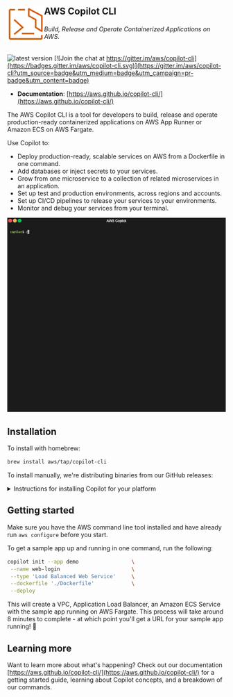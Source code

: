 ## <img align="left" alt="AWS Copilot CLI" src="../site/content/assets/images/copilot-logo-48-light.svg" width="85" /> AWS Copilot CLI

###### _Build, Release and Operate Containerized Applications on AWS._

![latest version](https://img.shields.io/github/v/release/aws/copilot-cli)
[![Join the chat at https://gitter.im/aws/copilot-cli](https://badges.gitter.im/aws/copilot-cli.svg)](https://gitter.im/aws/copilot-cli?utm_source=badge&utm_medium=badge&utm_campaign=pr-badge&utm_content=badge)

- **Documentation**: [https://aws.github.io/copilot-cli/](https://aws.github.io/copilot-cli/)

The AWS Copilot CLI is a tool for developers to build, release and operate production-ready containerized applications
on AWS App Runner or Amazon ECS on AWS Fargate.

Use Copilot to:

- Deploy production-ready, scalable services on AWS from a Dockerfile in one command.
- Add databases or inject secrets to your services.
- Grow from one microservice to a collection of related microservices in an application.
- Set up test and production environments, across regions and accounts.
- Set up CI/CD pipelines to release your services to your environments.
- Monitor and debug your services from your terminal.

<p align="center">
    <img alt="init" src="../site/content/assets/images/init-cropped.gif" width="600"/>
</p>

## Installation

To install with homebrew:

```sh
brew install aws/tap/copilot-cli
```

To install manually, we're distributing binaries from our GitHub releases:

<details>
  <summary>Instructions for installing Copilot for your platform</summary>

| Platform           | Command to install                                                                                                                                                                 |
| ------------------ | ---------------------------------------------------------------------------------------------------------------------------------------------------------------------------------- |
| macOS              | `curl -Lo copilot https://github.com/aws/copilot-cli/releases/latest/download/copilot-darwin && chmod +x copilot && sudo mv copilot /usr/local/bin/copilot && copilot --help`      |
| Linux x86 (64-bit) | `curl -Lo copilot https://github.com/aws/copilot-cli/releases/latest/download/copilot-linux && chmod +x copilot && sudo mv copilot /usr/local/bin/copilot && copilot --help`       |
| Linux (ARM)        | `curl -Lo copilot https://github.com/aws/copilot-cli/releases/latest/download/copilot-linux-arm64 && chmod +x copilot && sudo mv copilot /usr/local/bin/copilot && copilot --help` |
| Windows            | `Invoke-WebRequest -OutFile 'C:\Program Files\copilot.exe' https://github.com/aws/copilot-cli/releases/latest/download/copilot-windows.exe`                                        |

</details>

## Getting started

Make sure you have the AWS command line tool installed and have already run `aws configure` before you start.

To get a sample app up and running in one command, run the following:

```sh
copilot init --app demo                 \
 --name web-login                       \
 --type 'Load Balanced Web Service'     \
 --dockerfile './Dockerfile'            \
 --deploy
```

This will create a VPC, Application Load Balancer, an Amazon ECS Service with the sample app running on AWS Fargate.
This process will take around 8 minutes to complete - at which point you'll get a URL for your sample app running! 🚀

## Learning more

Want to learn more about what's happening? Check out our documentation [https://aws.github.io/copilot-cli/](https://aws.github.io/copilot-cli/) for a getting started guide, learning about Copilot concepts, and a breakdown of our commands.
